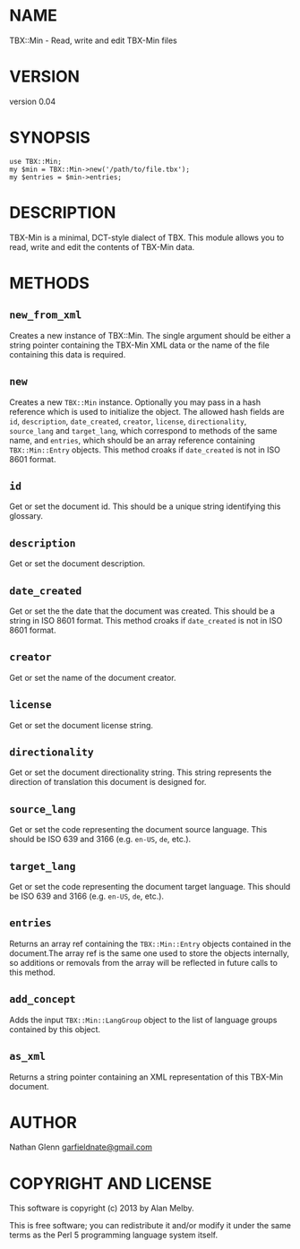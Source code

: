 # NAME

TBX::Min - Read, write and edit TBX-Min files

# VERSION

version 0.04

# SYNOPSIS

    use TBX::Min;
    my $min = TBX::Min->new('/path/to/file.tbx');
    my $entries = $min->entries;

# DESCRIPTION

TBX-Min is a minimal, DCT-style dialect of TBX. This module
allows you to read, write and edit the contents of TBX-Min
data.

# METHODS

## `new_from_xml`

Creates a new instance of TBX::Min. The single argument should be either a
string pointer containing the TBX-Min XML data or the name of the file
containing this data is required.

## `new`

Creates a new `TBX::Min` instance. Optionally you may pass in
a hash reference which is used to initialize the object. The allowed hash
fields are `id`, `description`, `date_created`, `creator`, `license`,
`directionality`, `source_lang` and `target_lang`, which correspond to
methods of the same name, and `entries`, which should be an array reference
containing `TBX::Min::Entry` objects. This method croaks if
`date_created` is not in ISO 8601 format.

## `id`

Get or set the document id. This should be a unique string
identifying this glossary.

## `description`

Get or set the document description.

## `date_created`

Get or set the the date that the document was created. This should be a
string in ISO 8601 format. This method croaks if `date_created` is not
in ISO 8601 format.

## `creator`

Get or set the name of the document creator.

## `license`

Get or set the document license string.

## `directionality`

Get or set the document directionality string. This string represents
the direction of translation this document is designed for.

## `source_lang`

Get or set the code representing the document source language. This should
be ISO 639 and 3166 (e.g. `en-US`, `de`, etc.).

## `target_lang`

Get or set the code representing the document target language. This should
be ISO 639 and 3166 (e.g. `en-US`, `de`, etc.).

## `entries`

Returns an array ref containing the `TBX::Min::Entry` objects contained
in the document.The array ref is the same one used to store the objects
internally, so additions or removals from the array will be reflected in future
calls to this method.

## `add_concept`

Adds the input `TBX::Min::LangGroup` object to the list of language groups
contained by this object.

## `as_xml`

Returns a string pointer containing an XML representation of this TBX-Min
document.

# AUTHOR

Nathan Glenn <garfieldnate@gmail.com>

# COPYRIGHT AND LICENSE

This software is copyright (c) 2013 by Alan Melby.

This is free software; you can redistribute it and/or modify it under
the same terms as the Perl 5 programming language system itself.
